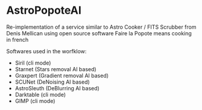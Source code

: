 # AstroPopoteAI
Re-implementation of a service similar to Astro Cooker / FITS Scrubber from Denis Mellican using open source software
Faire la Popote means cooking in french

Softwares used in the worfklow:
- Siril (cli mode)
- Starnet (Stars removal AI based)
- Graxpert (Gradient removal AI based)
- SCUNet (DeNoising AI based)
- AstroSleuth (DeBlurring AI based)
- Darktable (cli mode)
- GIMP (cli mode)
